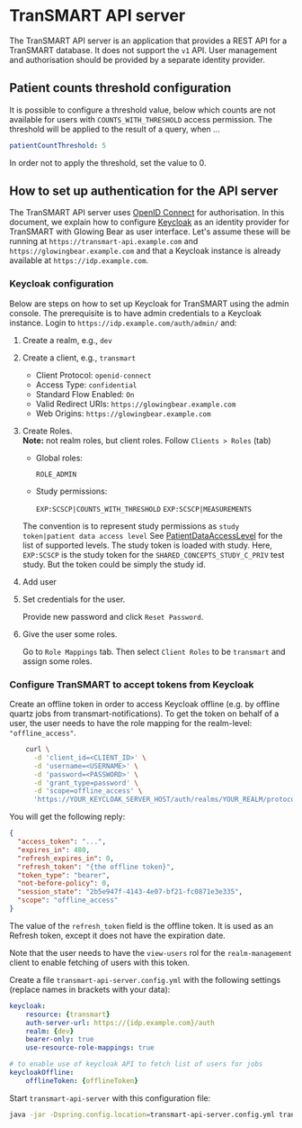 # TranSMART API server

The TranSMART API server is an application that provides a REST API
for a TranSMART database. It does not support the `v1` API. User management and authorisation should be provided
by a separate identity provider. 

## Patient counts threshold configuration

It is possible to configure a threshold value, below which counts are not available for users with `COUNTS_WITH_THRESHOLD` access permission. The threshold will be applied to the result of a query, when ...

```yaml
patientCountThreshold: 5
```

In order not to apply the threshold, set the value to 0.

## How to set up authentication for the API server

The TranSMART API server uses [OpenID Connect] for authorisation. 
In this document, we explain how to configure [Keycloak] as an identity provider for TranSMART
with Glowing Bear as user interface.
Let's assume these will be running at `https://transmart-api.example.com` and
 `https://glowingbear.example.com` and that a Keycloak instance is already available
  at `https://idp.example.com`.

### Keycloak configuration

Below are steps on how to set up Keycloak for TranSMART using the admin console.
The prerequisite is to have admin credentials to a Keycloak instance. 
Login to `https://idp.example.com/auth/admin/` and:

1. Create a realm, e.g., `dev`
2. Create a client, e.g., `transmart`
    - Client Protocol: `openid-connect`
    - Access Type: `confidential`
    - Standard Flow Enabled: `On`
    - Valid Redirect URIs: `https://glowingbear.example.com`
    - Web Origins: `https://glowingbear.example.com`

3. Create Roles.  
    **Note:** not realm roles, but client roles.
    Follow `Clients > Roles` (tab)

    - Global roles:

        `ROLE_ADMIN`

    - Study permissions:

        `EXP:SCSCP|COUNTS_WITH_THRESHOLD`
        `EXP:SCSCP|MEASUREMENTS`

    The convention is to represent study permissions as `study token|patient data access level`
    See [PatientDataAccessLevel] for the list of supported levels.
    The study token is loaded with study.
    Here, `EXP:SCSCP` is the study token for the `SHARED_CONCEPTS_STUDY_C_PRIV` test study.
    But the token could be simply the study id. 

4. Add user

5. Set credentials for the user.

    Provide new password and click `Reset Password`.

6. Give the user some roles.

    Go to `Role Mappings` tab. Then select `Client Roles` to be `transmart` and
    assign some roles.

### Configure TranSMART to accept tokens from Keycloak

Create an offline token in order to access Keycloak offline (e.g. by offline quartz jobs from transmart-notifications). To get the token on behalf of a user, the user needs to have the role mapping for the realm-level: `"offline_access"`.
```bash
    curl \
      -d 'client_id=<CLIENT_ID>' \
      -d 'username=<USERNAME>' \
      -d 'password=<PASSWORD>' \
      -d 'grant_type=password' \
      -d 'scope=offline_access' \
      'https://YOUR_KEYCLOAK_SERVER_HOST/auth/realms/YOUR_REALM/protocol/openid-connect/token'
```

You will get the following reply:
```json
{
  "access_token": "...",
  "expires_in": 480,
  "refresh_expires_in": 0,
  "refresh_token": "{the offline token}",
  "token_type": "bearer",
  "not-before-policy": 0,
  "session_state": "2b5e947f-4143-4e07-bf21-fc0871e3e335",
  "scope": "offline_access"
}
```

The value of the `refresh_token` field is the offline token.
It is used as an Refresh token, except it does not have the expiration date.

Note that the user needs to have the `view-users` rol for the `realm-management` client
to enable fetching of users with this token.

Create a file `transmart-api-server.config.yml` with the following settings (replace names in brackets with your data):
```yaml
keycloak:
    resource: {transmart}
    auth-server-url: https://{idp.example.com}/auth
    realm: {dev}
    bearer-only: true
    use-resource-role-mappings: true

# to enable use of keycloak API to fetch list of users for jobs
keycloakOffline:
    offlineToken: {offlineToken}
```

Start `transmart-api-server` with this configuration file:
```bash
java -jar -Dspring.config.location=transmart-api-server.config.yml transmart-api-server.war
```


[OpenID Connect]: https://openid.net/connect
[Keycloak]: https://www.keycloak.org
[PatientDataAccessLevel]: https://github.com/thehyve/transmart-core/blob/dev/transmart-core-api/src/main/groovy/org/transmartproject/core/users/PatientDataAccessLevel.groovy

